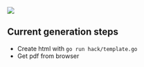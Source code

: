 ![](https://github.com/kasuboski/resume/workflows/personal-site-update/badge.svg)
## Current generation steps
* Create html with `go run hack/template.go`
* Get pdf from browser